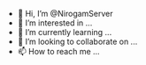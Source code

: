 - 👋 Hi, I’m @NirogamServer
- 👀 I’m interested in ...
- 🌱 I’m currently learning ...
- 💞️ I’m looking to collaborate on ...
- 📫 How to reach me ...

<!---
NirogamServer/NirogamServer is a ✨ special ✨ repository because its `README.md` (this file) appears on your GitHub profile.
You can click the Preview link to take a look at your changes.
--->
